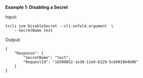 **Example 1: Disabling a Secret**



Input: 

```
tccli ssm DisableSecret --cli-unfold-argument  \
    --SecretName test
```

Output: 
```
{
    "Response": {
        "SecretName": "test",
        "RequestId": "1b580852-1e38-11e9-b129-5cb9019b4b00"
    }
}
```

